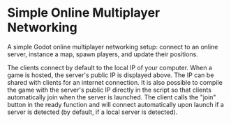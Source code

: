 # Simple Online Multiplayer Networking

A simple Godot online multiplayer networking setup: connect to an online server, instance a map, spawn players, and update their positions.

The clients connect by default to the local IP of your computer. When a game is hosted, the server's public IP is displayed above. The IP can be shared with clients for an internet connection. It is also possible to compile the game with the server's public IP directly in the script so that clients automatically join when the server is launched. The client calls the "join" button in the ready function and will connect automatically upon launch if a server is detected (by default, if a local server is detected).